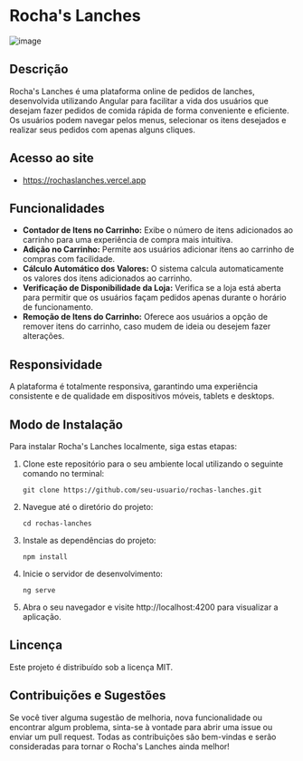 # Rocha's Lanches
![image](https://github.com/FilipeGabrielRocha/site-pedidos-lanches/assets/94459039/019a1684-842a-44ec-ae49-cf6dfbbf6263)


## Descrição
Rocha's Lanches é uma plataforma online de pedidos de lanches, desenvolvida utilizando Angular para facilitar a vida dos usuários que desejam fazer pedidos de comida rápida de forma conveniente e eficiente. Os usuários podem navegar pelos menus, selecionar os itens desejados e realizar seus pedidos com apenas alguns cliques.

## Acesso ao site
- https://rochaslanches.vercel.app

## Funcionalidades
- **Contador de Itens no Carrinho:** Exibe o número de itens adicionados ao carrinho para uma experiência de compra mais intuitiva.
- **Adição no Carrinho:** Permite aos usuários adicionar itens ao carrinho de compras com facilidade.
- **Cálculo Automático dos Valores:** O sistema calcula automaticamente os valores dos itens adicionados ao carrinho.
- **Verificação de Disponibilidade da Loja:** Verifica se a loja está aberta para permitir que os usuários façam pedidos apenas durante o horário de funcionamento.
- **Remoção de Itens do Carrinho:** Oferece aos usuários a opção de remover itens do carrinho, caso mudem de ideia ou desejem fazer alterações.

## Responsividade
A plataforma é totalmente responsiva, garantindo uma experiência consistente e de qualidade em dispositivos móveis, tablets e desktops.

## Modo de Instalação
Para instalar Rocha's Lanches localmente, siga estas etapas:
1. Clone este repositório para o seu ambiente local utilizando o seguinte comando no terminal:
    ```
    git clone https://github.com/seu-usuario/rochas-lanches.git
    ```
2. Navegue até o diretório do projeto:
    ```
    cd rochas-lanches
   ```
3. Instale as dependências do projeto:
   ```
   npm install
   ```
4. Inicie o servidor de desenvolvimento:
   ```
   ng serve
   ```
5. Abra o seu navegador e visite http://localhost:4200 para visualizar a aplicação.

## Lincença
Este projeto é distribuído sob a licença MIT.

## Contribuições e Sugestões
Se você tiver alguma sugestão de melhoria, nova funcionalidade ou encontrar algum problema, sinta-se à vontade para abrir uma issue ou enviar um pull request. Todas as contribuições são bem-vindas e serão consideradas para tornar o Rocha's Lanches ainda melhor!
